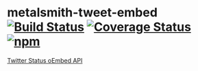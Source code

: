 # metalsmith-tweet-embed [![Build Status](https://travis-ci.org/scurker/metalsmith-tweet-embed.svg?branch=master)](https://travis-ci.org/scurker/metalsmith-tweet-embed) [![Coverage Status](https://coveralls.io/repos/scurker/metalsmith-tweet-embed/badge.svg?branch=master&service=github)](https://coveralls.io/github/scurker/metalsmith-tweet-embed?branch=master) [![npm](https://img.shields.io/npm/v/metalsmith-tweet-embed.svg?style=flat)](https://www.npmjs.com/package/metalsmith-tweet-embed)

[Twitter Status oEmbed API](https://developer.twitter.com/en/docs/tweets/post-and-engage/api-reference/get-statuses-oembed.html)